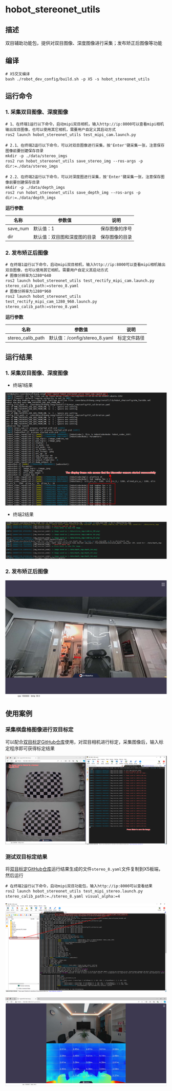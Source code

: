# hobot_stereonet_utils

## 描述

双目辅助功能包，提供对双目图像、深度图像进行采集；发布矫正后图像等功能

## 编译

```shell
# X5交叉编译
bash ./robot_dev_config/build.sh -p X5 -s hobot_stereonet_utils
```

## 运行命令

### 1. 采集双目图像、深度图像

```shell
# 1、在终端1运行以下命令，启动mipi双目相机，输入http://ip:8000可以查看mipi相机输出双目图像，也可以使用其它相机，需要用户自定义其启动方式
ros2 launch hobot_stereonet_utils test_mipi_cam.launch.py

# 2.1、在终端2运行以下命令，可以对双目图像进行采集，按'Enter'键采集一张，注意保存图像前要创建保存目录
mkdir -p ./data/stereo_imgs
ros2 run hobot_stereonet_utils save_stereo_img --ros-args -p dir:=./data/stereo_imgs

# 2.2、在终端2运行以下命令，可以对深度图进行采集，按'Enter'键采集一张，注意保存图像前要创建保存目录
mkdir -p ./data/depth_imgs
ros2 run hobot_stereonet_utils save_depth_img --ros-args -p dir:=./data/depth_imgs
```

**运行参数**

| 名称     | 参数值                       | 说明           |
| -------- | ---------------------------- | -------------- |
| save_num | 默认值：1                    | 保存图像的序号 |
| dir      | 默认值：双目图和深度图的目录 | 保存图像的目录 |

### 2. 发布矫正后图像

```shell
# 在终端1运行以下命令，启动mipi双目相机，输入http://ip:8000可以查看mipi相机输出双目图像，也可以使用其它相机，需要用户自定义其启动方式
# 图像分辨率为1280*640
ros2 launch hobot_stereonet_utils test_rectify_mipi_cam.launch.py stereo_calib_path:=stereo_8.yaml
# 图像分辨率为1280*960
ros2 launch hobot_stereonet_utils test_rectify_mipi_cam_1280_960.launch.py stereo_calib_path:=stereo_8.yaml
```

**运行参数**

| 名称              | 参数值                        | 说明         |
| ----------------- | ----------------------------- | ------------ |
| stereo_calib_path | 默认值：/config/stereo_8.yaml | 标定文件路径 |

## 运行结果

### 1. 采集双目图像、深度图像

- 终端1结果

![](./doc/test_mipi_cam.png)

- 终端2结果

![](./doc/save_image.png)

### 2. 发布矫正后图像

![](./doc/test_mipi_rectify.png)

## 使用案例

### 采集棋盘格图像进行双目标定

可以配合[双目标定GitHub仓库](https://github.com/D-Robotics/stereo_calib.git)使用，对双目相机进行标定，采集图像后，输入标定程序即可获得标定结果

![](./doc/display_and_save.png)

### 测试双目标定结果

将[双目标定GitHub仓库](https://github.com/D-Robotics/stereo_calib.git)运行结果生成的文件`stereo_8.yaml`文件复制到X5板端，然后运行

```shell
# 在终端2运行以下命令，启动mipi双目功能包，输入http://ip:8000可以查看结果
ros2 launch hobot_stereonet_utils test_mipi_stereo.launch.py stereo_calib_path:=./stereo_8.yaml visual_alpha:=4
```

![](./doc/calib_file.png)

![](./doc/test_mipi_stereo.png)